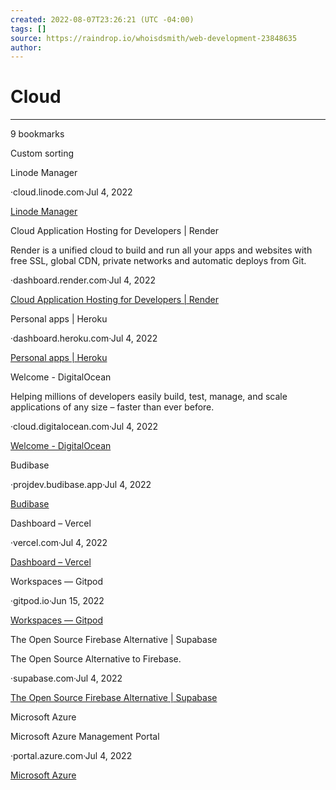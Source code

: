 ```yaml
---
created: 2022-08-07T23:26:21 (UTC -04:00)
tags: []
source: https://raindrop.io/whoisdsmith/web-development-23848635
author: 
---
```


# Cloud

---
9 bookmarks

Custom sorting

Linode Manager

·cloud.linode.com·Jul 4, 2022

[Linode Manager](https://cloud.linode.com/linodes)

Cloud Application Hosting for Developers | Render

Render is a unified cloud to build and run all your apps and websites with free SSL, global CDN, private networks and automatic deploys from Git.

·dashboard.render.com·Jul 4, 2022

[Cloud Application Hosting for Developers | Render](https://dashboard.render.com/)

Personal apps | Heroku

·dashboard.heroku.com·Jul 4, 2022

[Personal apps | Heroku](https://dashboard.heroku.com/apps)

Welcome - DigitalOcean

Helping millions of developers easily build, test, manage, and scale applications of any size – faster than ever before.

·cloud.digitalocean.com·Jul 4, 2022

[Welcome - DigitalOcean](https://cloud.digitalocean.com/welcome?i=fe2dc7)

Budibase

·projdev.budibase.app·Jul 4, 2022

[Budibase](https://projdev.budibase.app/builder/portal/apps)

Dashboard – Vercel

·vercel.com·Jul 4, 2022

[Dashboard – Vercel](https://vercel.com/dashboard)

Workspaces — Gitpod

·gitpod.io·Jun 15, 2022

[Workspaces — Gitpod](https://gitpod.io/workspaces)

The Open Source Firebase Alternative | Supabase

The Open Source Alternative to Firebase.

·supabase.com·Jul 4, 2022

[The Open Source Firebase Alternative | Supabase](https://supabase.com/)

Microsoft Azure

Microsoft Azure Management Portal

·portal.azure.com·Jul 4, 2022

[Microsoft Azure](https://portal.azure.com/#home)
